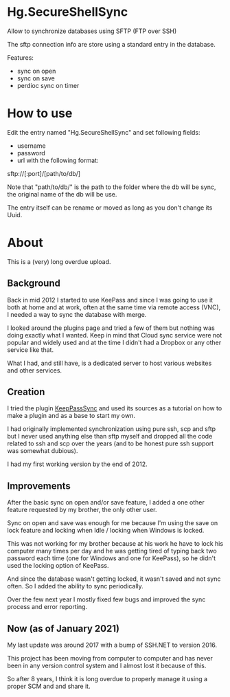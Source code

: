 # Hg.SecureShellSync

Allow to synchronize databases using SFTP (FTP over SSH)

The sftp connection info are store using a standard entry in the database.

Features:
- sync on open
- sync on save
- perdioc sync on timer


# How to use

Edit the entry named "Hg.SecureShellSync" and set following fields:
- username
- password
- url with the following format:

sftp://<ip or domain>[:port]/[path/to/db/]

Note that "path/to/db/" is the path to the folder where the db will be sync, the original name of the db will be use.

The entry itself can be rename or moved as long as you don't change its Uuid.


# About

This is a (very) long overdue upload.


## Background 

Back in mid 2012 I started to use KeePass and since I was going to use it both at home and at work, often at the same time via remote access (VNC), I needed a way to sync the database with merge.

I looked around the plugins page and tried a few of them but nothing was doing exactly what I wanted. Keep in mind that Cloud sync service were not popular and widely used and at the time I didn't had a Dropbox or any other service like that.

What I had, and still have, is a dedicated server to host various websites and other services.



## Creation

I tried the plugin [KeepPassSync](https://sourceforge.net/projects/keepasssync/) and used its sources as a tutorial on how to make a plugin and as a base to start my own.

I had originally implemented synchronization using pure ssh, scp and sftp but I never used anything else than sftp myself and dropped all the code related to ssh and scp over the years (and to be honest pure ssh support was somewhat dubious).

I had my first working version by the end of 2012.


## Improvements

After the basic sync on open and/or save feature, I added a one other feature requested by my brother, the only other user.

Sync on open and save was enough for me because I'm using the save on lock feature and locking when Idle / locking when Windows is locked.


This was not working for my brother because at his work he have to lock his computer many times per day and he was getting tired of typing back two password each time (one for Windows and one for KeePass), so he didn't used the locking option of KeePass.

And since the database wasn't getting locked, it wasn't saved and not sync often. So I added the ability to sync periodically.

Over the few next year I mostly fixed few bugs and improved the sync process and error reporting.



## Now (as of January 2021)

My last update was around 2017 with a bump of SSH.NET to version 2016.

This project has been moving from computer to computer and has never been in any version control system and I almost lost it because of this.

So after 8 years, I think it is long overdue to properly manage it using a proper SCM and and share it.


